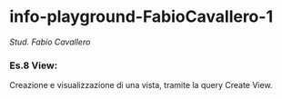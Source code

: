 # info-playground-FabioCavallero-1

_Stud. Fabio Cavallero_

### Es.8 View:

Creazione e visualizzazione di una vista, tramite la query Create View.